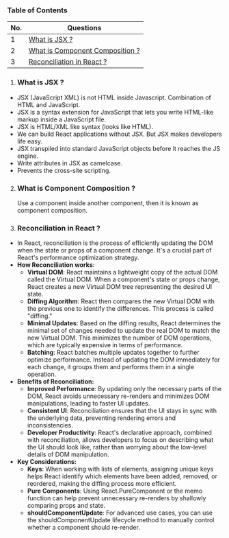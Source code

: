 ### Table of Contents

| No. | Questions |
| --- | --------- |
|1  | [What is JSX ?](#what-is-jsx) |
|2  | [What is Component Composition ?](#what-is-component-composition) |
|3  | [Reconciliation in React ?](#reconciliation-in-react)|


1. ### What is JSX ?
- JSX (JavaScript XML) is not HTML inside Javascript. Combination of HTML and JavaScript. 
- JSX is a syntax extension for JavaScript that lets you write HTML-like markup inside a JavaScript file. 
- JSX is HTML/XML like syntax (looks like HTML).
- We can build React applications without JSX. But JSX makes developers life easy.
- JSX transpiled into standard JavaScript objects before it reaches the JS engine.
- Write attributes in JSX as camelcase.
- Prevents the cross-site scripting.

2. ### What is Component Composition ?
    Use a component inside another component, then it is known as component composition.

3. ### Reconciliation in React ?
- In React, reconciliation is the process of efficiently updating the DOM when the state or props of a component change. It's a crucial part of React's performance optimization strategy.
- **How Reconciliation works**:
    - **Virtual DOM**: React maintains a lightweight copy of the actual DOM called the Virtual DOM. When a component's state or props change, React creates a new Virtual DOM tree representing the desired UI state.
    - **Diffing Algorithm**: React then compares the new Virtual DOM with the previous one to identify the differences. This process is called "diffing."
    - **Minimal Updates**: Based on the diffing results, React determines the minimal set of changes needed to update the real DOM to match the new Virtual DOM. This minimizes the number of DOM operations, which are typically expensive in terms of performance.
    - **Batching**: React batches multiple updates together to further optimize performance. Instead of updating the DOM immediately for each change, it groups them and performs them in a single operation.
- **Benefits of Reconciliation:**
    - **Improved Performance**: By updating only the necessary parts of the DOM, React avoids unnecessary re-renders and minimizes DOM manipulations, leading to faster UI updates.
    - **Consistent UI**: Reconciliation ensures that the UI stays in sync with the underlying data, preventing rendering errors and inconsistencies.
    - **Developer Productivity**: React's declarative approach, combined with reconciliation, allows developers to focus on describing what the UI should look like, rather than worrying about the low-level details of DOM manipulation.
- **Key Considerations:**
    - **Keys**: When working with lists of elements, assigning unique keys helps React identify which elements have been added, removed, or reordered, making the diffing process more efficient.
    - **Pure Components**: Using React.PureComponent or the memo function can help prevent unnecessary re-renders by shallowly comparing props and state.
    - **shouldComponentUpdate**: For advanced use cases, you can use the shouldComponentUpdate lifecycle method to manually control whether a component should re-render.
